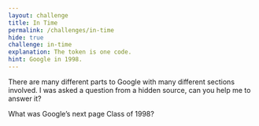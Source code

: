 ```yaml
---
layout: challenge
title: In Time
permalink: /challenges/in-time
hide: true
challenge: in-time
explanation: The token is one code.
hint: Google in 1998.
---
```

There are many different parts to Google with many different sections involved. I was asked a question from a hidden source, can you help me to answer it?

What was Google’s next page Class of 1998?
